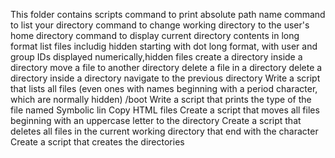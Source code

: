 This folder contains scripts
command to print absolute path name
command to list your directory
command to change working directory to the user's home directory
command to display current directory contents in long format
list files includig hidden starting with dot
long format, with user and group IDs displayed numerically,hidden files
create a directory inside a directory
move a file to another directory
delete a file in a directory
delete a directory inside a directory
navigate to the previous directory
Write a script that lists all files (even ones with names beginning with a period character, which are normally hidden) /boot
Write a script that prints the type of the file named
Symbolic lin
Copy HTML files
Create a script that moves all files beginning with an uppercase letter to the directory
Create a script that deletes all files in the current working directory that end with the character
Create a script that creates the directories
